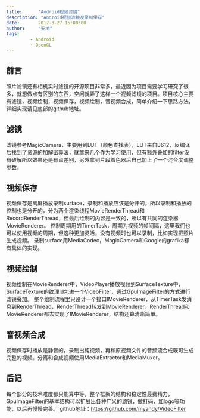 ```yaml
---
title:      "Android视频滤镜"
description: "Android视频滤镜及录制保存"
date:       2017-3-27 15:00:00
author:     "安地"
tags:
         - Android
         - OpenGL
---
```


## 前言

照片滤镜还有相机实时滤镜的开源项目非常多，最近因为项目需要学习研究了很多，就想做点有区别的东西，空闲就弄了这样一个视频滤镜的项目。项目核心主要有滤镜，视频绘制，视频保存，视频绘制，音视频合成，简单介绍一下思路方法，详细实现请见底部的github地址。

## 滤镜

滤镜参考MagicCamera，主要用到LUT（颜色查找表），LUT来自B612，反编译后找到了资源的加解密算法，就拿来几个作为学习使用，但有额外叠加的filter没有破解所以效果还是有点差别，另外拿到片段着色器后自己加上了一个混合度调整参数。

## 视频保存

视频保存是离屏播放录制surface，录制和播放应该是分开的，所以录制和播放的控制也是分开的，分为两个渲染线程MovieRenderThread和RecordRenderThread，但最后绘制的内容是一致的，所以有共同的渲染器MovieRenderer。
控制周期用的TimerTask，周期为视频的帧间隔，这里我们也可以使用视频的周期，但这种更加灵活，没有视频时也可以录制，比如实现把照片生成视频。
录制surface用MediaCodec，MagicCamera和Google的grafika都有具体的实现。

## 视频绘制

视频绘制在MovieRenderer中，VideoPlayer播放视频到SurfaceTexture中，SurfaceTexture的纹理Id包进一个VideoFilter，通过GpuImageFilter的方式进行滤镜叠加。
整个绘制流程里只设计一个接口IMovieRenderer，从TimerTask发消息到RenderThread，RenderThread转发到MovieRenderer，RenderThread和MovieRenderer都去实现了IMovieRenderer，结构还算清晰简单。

## 音视频合成

视频保存时播放是静音的，录制出纯视频，再和原视频文件的音频流合成既可生成完整的视频。分离和合成视频使用MediaExtractor和MediaMuxer。



## 后记

每个部分的技术难度都只能算中等，整个框架的结构和稳定性最费精力，GpuImageFilter的基本结构可以扩展出各种广义的滤镜，做打码，加logo等功能，以后再慢慢完善。
github地址：<https://github.com/myandy/VideoFilter>
